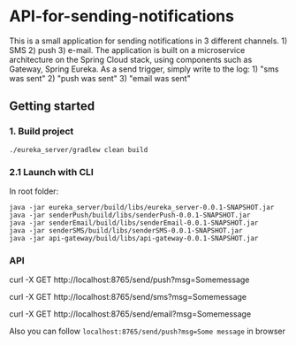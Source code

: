# API-for-sending-notifications
This is a small application for sending notifications in 3 different channels. 1) SMS 2) push 3) e-mail. The application is built on a microservice architecture on the Spring Cloud stack, using components such as Gateway, Spring Eureka. As a send trigger, simply write to the log: 1) "sms was sent" 2) "push was sent"  3) "email was sent"

## Getting started
### 1. Build project
```shell
./eureka_server/gradlew clean build
```
### 2.1 Launch with CLI
In root folder:
```shell
java -jar eureka_server/build/libs/eureka_server-0.0.1-SNAPSHOT.jar
java -jar senderPush/build/libs/senderPush-0.0.1-SNAPSHOT.jar
java -jar senderEmail/build/libs/senderEmail-0.0.1-SNAPSHOT.jar
java -jar senderSMS/build/libs/senderSMS-0.0.1-SNAPSHOT.jar
java -jar api-gateway/build/libs/api-gateway-0.0.1-SNAPSHOT.jar

```
### API
curl -X GET http://localhost:8765/send/push\?msg\=Somemessage

curl -X GET http://localhost:8765/send/sms\?msg\=Somemessage

curl -X GET http://localhost:8765/send/email\?msg\=Somemessage


Also you can follow `localhost:8765/send/push?msg=Some message` in browser


